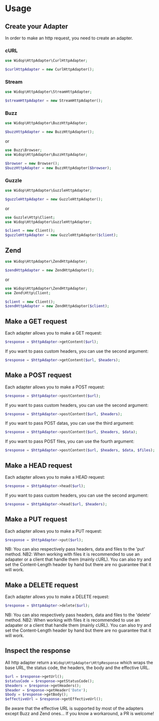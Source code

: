 # Usage

## Create your Adapter

In order to make an http request, you need to create an adapter.

### cURL

``` php
use Widop\HttpAdapter\CurlHttpAdapter;

$curlHttpAdapter = new CurlHttpAdapter();
```

### Stream

``` php
use Widop\HttpAdapter\StreamHttpAdapter;

$streamHttpAdapter = new StreamHttpAdapter();
```

### Buzz

``` php
use Widop\HttpAdapter\BuzzHttpAdapter;

$buzzHttpAdapter = new BuzzHttpAdapter();
```

or

``` php
use Buzz\Browser;
use Widop\HttpAdapter\BuzzHttpAdapter;

$browser = new Browser();
$buzzHttpAdapter = new BuzzHttpAdapter($browser);
```

### Guzzle

``` php
use Widop\HttpAdapter\GuzzleHttpAdapter;

$guzzleHttpAdapter = new GuzzleHttpAdapter();
```

or

``` php
use Guzzle\Http\Client;
use Widop\HttpAdapter\GuzzleHttpAdapter;

$client = new Client();
$guzzleHttpAdapter = new GuzzleHttpAdapter($client);
```

## Zend

``` php
use Widop\HttpAdapter\ZendHttpAdapter;

$zendHttpAdapter = new ZendHttpAdapter();
```

or

``` php
use Widop\HttpAdapter\ZendHttpAdapter;
use Zend\Http\Client;

$client = new Client();
$zendHttpAdapter = new ZendHttpAdapter($client);
```

## Make a GET request

Each adapter allows you to make a GET request:

``` php
$response = $httpAdapter->getContent($url);
```

If you want to pass custom headers, you can use the second argument:

``` php
$response = $httpAdapter->getContent($url, $headers);
```

## Make a POST request

Each adapter allows you to make a POST request:

``` php
$response = $httpAdapter->postContent($url);
```

If you want to pass custom headers, you can use the second argument:

``` php
$response = $httpAdapter->postContent($url, $headers);
```

If you want to pass POST datas, you can use the third argument:

``` php
$response = $httpAdapter->postContent($url, $headers, $data);
```

If you want to pass POST files, you can use the fourth argument:

``` php
$response = $httpAdapter->postContent($url, $headers, $data, $files);
```

## Make a HEAD request

Each adapter allows you to make a HEAD request:

``` php
$response = $httpAdapter->head($url);
```

If you want to pass custom headers, you can use the second argument:

``` php
$response = $httpAdapter->head($url, $headers);
```

## Make a PUT request

Each adapter allows you to make a PUT request:

``` php
$response = $httpAdapter->put($url);
```

NB: You can also respectively pass headers, data and files to the 'put' method.
NB2: When working with files it is recommended to use an adapater or a client that handle them (mainly cURL).
You can also try and set the Content-Length header by hand but there are no guarantee that it will work.

## Make a DELETE request

Each adapter allows you to make a DELETE request:

``` php
$response = $httpAdapter->delete($url);
```

NB: You can also respectively pass headers, data and files to the 'delete' method.
NB2: When working with files it is recommended to use an adapater or a client that handle them (mainly cURL).
You can also try and set the Content-Length header by hand but there are no guarantee that it will work.

## Inspect the response

All http adapter return a `Widop\HttpAdapter\HttpResponse` which wraps the base URL, the status code, the headers, the
body and the effective URL.

``` php
$url = $response->getUrl();
$statusCode = $response->getStatusCode();
$headers = $response->getHeaders();
$header = $reponse->getHeader('Date');
$body = $response->getBody();
$effectiveUrl = $response->getEffectiveUrl();
```

Be aware that the effective URL is supported by most of the adapters except Buzz and Zend ones... If you know a
workaround, a PR is welcome!
